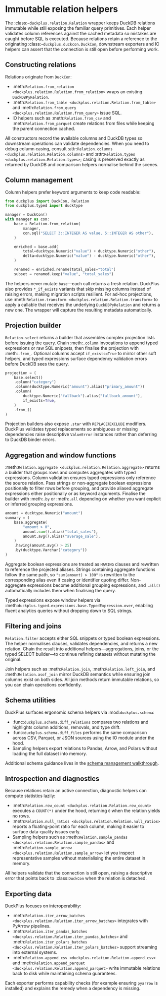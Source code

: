 # Immutable relation helpers

The :class:`~duckplus.relation.Relation` wrapper keeps DuckDB relations immutable
while still exposing the familiar query primitives. Each helper validates column
references against the cached metadata so mistakes are caught before SQL is
executed. Because relations retain a reference to the originating
:class:`~duckplus.duckcon.DuckCon`, downstream exporters and IO helpers can
assert that the connection is still open before performing work.

## Constructing relations

Relations originate from `DuckCon`:

- :meth:`Relation.from_relation <duckplus.relation.Relation.from_relation>` wraps
  an existing ``DuckDBPyRelation``.
- :meth:`Relation.from_table <duckplus.relation.Relation.from_table>` and
  :meth:`Relation.from_query <duckplus.relation.Relation.from_query>` issue SQL.
- IO helpers such as :meth:`Relation.from_csv` and :meth:`Relation.from_parquet`
  create relations from files while keeping the parent connection cached.

All constructors record the available columns and DuckDB types so downstream
operations can validate dependencies. When you need to debug column casing,
consult :attr:`Relation.columns <duckplus.relation.Relation.columns>` and
:attr:`Relation.types <duckplus.relation.Relation.types>`; casing is preserved
exactly as returned by DuckDB and comparison helpers normalise behind the
scenes.

## Column management

Column helpers prefer keyword arguments to keep code readable:

```python
from duckplus import DuckCon, Relation
from duckplus.typed import ducktype

manager = DuckCon()
with manager as con:
    base = Relation.from_relation(
        manager,
        con.sql("SELECT 3::INTEGER AS value, 5::INTEGER AS other"),
    )

    enriched = base.add(
        total=ducktype.Numeric("value") + ducktype.Numeric("other"),
        delta=ducktype.Numeric("value") - ducktype.Numeric("other"),
    )

    renamed = enriched.rename(total_sales="total")
    subset = renamed.keep("value", "total_sales")
```

The helpers never mutate ``base``—each call returns a fresh relation. DuckPlus
also provides ``*_if_exists`` variants that skip missing columns instead of
raising errors, making migration scripts resilient. For ad-hoc projections, use
:meth:`Relation.transform <duckplus.relation.Relation.transform>` to apply a
callable that receives the underlying ``DuckDBPyRelation`` and returns a new
one. The wrapper will capture the resulting metadata automatically.

## Projection builder

`Relation.select` returns a builder that assembles complex projection lists
before issuing the query. Chain :meth:`.column`
invocations to append typed expressions or raw SQL snippets, then finalise the
projection with :meth:`.from_`. Optional columns accept ``if_exists=True`` to
mirror other soft helpers, and typed expressions surface dependency validation
errors before DuckDB sees the query.

```python
projection = (
    base.select()
    .column("category")
    .column(ducktype.Numeric("amount").alias("primary_amount"))
    .column(
        ducktype.Numeric("fallback").alias("fallback_amount"),
        if_exists=True,
    )
    .from_()
)
```

Projection builders also expose ``.star`` with ``REPLACE``/``EXCLUDE`` modifiers.
DuckPlus validates typed replacements so ambiguous or missing dependencies raise
descriptive ``ValueError`` instances rather than deferring to DuckDB binder
errors.

## Aggregation and window functions

:meth:`Relation.aggregate <duckplus.relation.Relation.aggregate>` returns a
builder that groups rows and computes aggregates with typed expressions. Column
validation ensures typed expressions only reference the source relation. Pass
strings or non-aggregate boolean expressions positionally to filter rows before
grouping, and provide aliased aggregate expressions either positionally or as
keyword arguments. Finalise the builder with :meth:`.by`
or :meth:`.all` depending on whether you want explicit or inferred grouping
expressions.

```python
amount = ducktype.Numeric("amount")
summary = (
    base.aggregate(
        "amount > 0",
        amount.sum().alias("total_sales"),
        amount.avg().alias("average_sale"),
    )
    .having(amount.avg() > 25)
    .by(ducktype.Varchar("category"))
)
```

Aggregate boolean expressions are treated as ``HAVING`` clauses and rewritten to
reference the projected aliases. Strings containing aggregate functions follow
the same path, so ``"sum(amount) > 100"`` is rewritten to the corresponding
alias even if casing or identifier quoting differ. Non-aggregate expressions
become additional grouping expressions, and ``.all()`` automatically includes
them when finalising the query.

Typed expressions expose window helpers via
:meth:`duckplus.typed.expressions.base.TypedExpression.over`, enabling fluent
analytics queries without dropping down to SQL strings.

## Filtering and joins

`Relation.filter` accepts either SQL snippets or typed boolean expressions. The
helper normalises clauses, validates dependencies, and returns a new relation.
Chain the result into additional helpers—aggregations, joins, or the typed
SELECT builder—to continue refining datasets without mutating the original.

Join helpers such as :meth:`Relation.join`, :meth:`Relation.left_join`, and
:meth:`Relation.asof_join` mirror DuckDB semantics while ensuring join columns
exist on both sides. All join methods return immutable relations, so you can
chain operations confidently.

## Schema utilities

DuckPlus surfaces ergonomic schema helpers via :mod:`duckplus.schema`:

- :func:`duckplus.schema.diff_relations` compares two relations and highlights
  column additions, removals, and type drift.
- :func:`duckplus.schema.diff_files` performs the same comparison across CSV,
  Parquet, or JSON sources using the IO module under the hood.
- Sampling helpers export relations to Pandas, Arrow, and Polars without loading
  the full dataset into memory.

Additional schema guidance lives in the
[schema management walkthrough](../schema_management.md).

## Introspection and diagnostics

Because relations retain an active connection, diagnostic helpers can compute
statistics lazily:

- :meth:`Relation.row_count <duckplus.relation.Relation.row_count>` executes a
  ``COUNT(*)`` under the hood, returning ``0`` when the relation yields no rows.
- :meth:`Relation.null_ratios <duckplus.relation.Relation.null_ratios>` reports a
  floating-point ratio for each column, making it easier to surface data-quality
  issues early.
- Sampling helpers such as :meth:`Relation.sample_pandas
  <duckplus.relation.Relation.sample_pandas>` and :meth:`Relation.sample_arrow
  <duckplus.relation.Relation.sample_arrow>` let you inspect representative
  samples without materialising the entire dataset in memory.

All helpers validate that the connection is still open, raising a descriptive
error that points back to :class:`DuckCon` when the relation is detached.

## Exporting data

DuckPlus focuses on interoperability:

- :meth:`Relation.iter_arrow_batches <duckplus.relation.Relation.iter_arrow_batches>`
  integrates with PyArrow pipelines.
- :meth:`Relation.iter_pandas_batches <duckplus.relation.Relation.iter_pandas_batches>`
  and :meth:`Relation.iter_polars_batches <duckplus.relation.Relation.iter_polars_batches>`
  support streaming into external systems.
- :meth:`Relation.append_csv <duckplus.relation.Relation.append_csv>` and
  :meth:`Relation.append_parquet <duckplus.relation.Relation.append_parquet>`
  write immutable relations back to disk while maintaining schema guarantees.

Each exporter performs capability checks (for example ensuring ``pyarrow`` is
installed) and explains the remedy when a dependency is missing.
